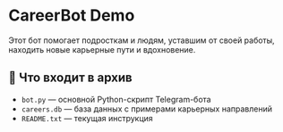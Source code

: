 # CareerBot Demo

Этот бот помогает подросткам и людям, уставшим от своей работы, находить новые карьерные пути и вдохновение.

## 🔧 Что входит в архив

- `bot.py` — основной Python-скрипт Telegram-бота
- `careers.db` — база данных с примерами карьерных направлений
- `README.txt` — текущая инструкция


